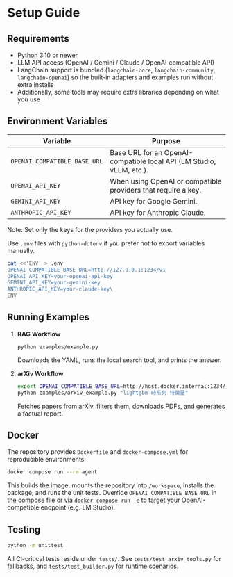 # Setup Guide

## Requirements

- Python 3.10 or newer
- LLM API access (OpenAI / Gemini / Claude / OpenAI‑compatible API)
- LangChain support is bundled (`langchain-core`, `langchain-community`, `langchain-openai`) so the built-in adapters and examples run without extra installs
- Additionally, some tools may require extra libraries depending on what you use

## Environment Variables

| Variable | Purpose |
| -------- | ------- |
| `OPENAI_COMPATIBLE_BASE_URL` | Base URL for an OpenAI-compatible local API (LM Studio, vLLM, etc.). |
| `OPENAI_API_KEY` | When using OpenAI or compatible providers that require a key. |
| `GEMINI_API_KEY` | API key for Google Gemini. |
| `ANTHROPIC_API_KEY` | API key for Anthropic Claude. |

Note: Set only the keys for the providers you actually use.

Use `.env` files with `python-dotenv` if you prefer not to export variables manually.

```bash
cat <<'ENV' > .env
OPENAI_COMPATIBLE_BASE_URL=http://127.0.0.1:1234/v1
OPENAI_API_KEY=your-openai-api-key
GEMINI_API_KEY=your-gemini-key
ANTHROPIC_API_KEY=your-claude-key\
ENV
```

## Running Examples

1. **RAG Workflow**
   ```bash
   python examples/example.py
   ```
   Downloads the YAML, runs the local search tool, and prints the answer.

2. **arXiv Workflow**
   ```bash
   export OPENAI_COMPATIBLE_BASE_URL=http://host.docker.internal:1234/v1
   python examples/arxiv_example.py "lightgbm 時系列 特徴量"
   ```
   Fetches papers from arXiv, filters them, downloads PDFs, and generates a factual report.

## Docker

The repository provides `Dockerfile` and `docker-compose.yml` for reproducible environments.

```bash
docker compose run --rm agent
```

This builds the image, mounts the repository into `/workspace`, installs the package, and runs the unit tests. Override `OPENAI_COMPATIBLE_BASE_URL` in the compose file or via `docker compose run -e` to target your OpenAI-compatible endpoint (e.g. LM Studio).

## Testing

```bash
python -m unittest
```

All CI-critical tests reside under `tests/`. See `tests/test_arxiv_tools.py` for fallbacks, and `tests/test_builder.py` for runtime scenarios.
